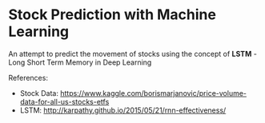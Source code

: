 # Stock Prediction with Machine Learning

An attempt to predict the movement of stocks using the concept of **LSTM** - Long Short Term Memory in Deep Learning

References:

- Stock Data: https://www.kaggle.com/borismarjanovic/price-volume-data-for-all-us-stocks-etfs
- LSTM: http://karpathy.github.io/2015/05/21/rnn-effectiveness/
